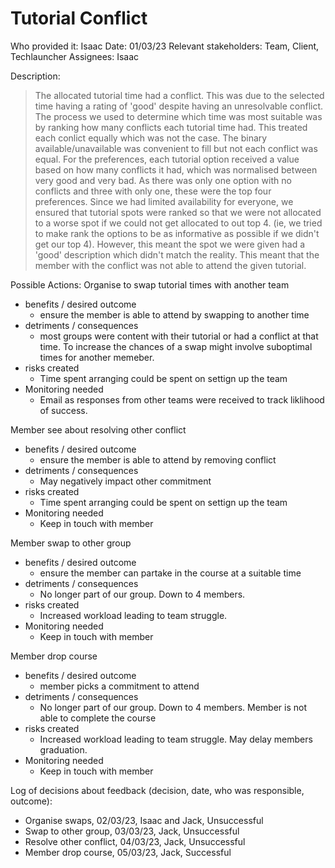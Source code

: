 # Tutorial Conflict
Who provided it: Isaac
Date: 01/03/23
Relevant stakeholders: Team, Client, Techlauncher
Assignees: Isaac

Description: 
> The allocated tutorial time had a conflict. This was due to the selected time having a rating of 'good' despite having an unresolvable conflict. 
> The process we used to determine which time was most suitable was by ranking how many conflicts each tutorial time had. 
> This treated each conlict equally which was not the case. The binary available/unavailable was convenient to fill but not each conflict was equal. 
> For the preferences, each tutorial option received a value based on how many conflicts it had, which was normalised between very good and very bad. 
> As there was only one option with no conflicts and three with only one, these were the top four preferences. 
> Since we had limited availability for everyone, we ensured that tutorial spots were ranked so that we were not allocated to a worse spot if we could not get allocated to out top 4. 
> (ie, we tried to make rank the options to be as informative as possible if we didn't get our top 4).
> However, this meant the spot we were given had a 'good' description which didn't match the reality.
> This meant that the member with the conflict was not able to attend the given tutorial.

Possible Actions:
Organise to swap tutorial times with another team
- benefits / desired outcome
   + ensure the member is able to attend by swapping to another time
- detriments / consequences
   + most groups were content with their tutorial or had a conflict at that time. To increase the chances of a swap might involve suboptimal times for another memeber.
- risks created
   + Time spent arranging could be spent on settign up the team
- Monitoring needed
   + Email as responses from other teams were received to track liklihood of success.

Member see about resolving other conflict
- benefits / desired outcome
   + ensure the member is able to attend by removing conflict
- detriments / consequences
   + May negatively impact other commitment
- risks created
   + Time spent arranging could be spent on settign up the team
- Monitoring needed
   + Keep in touch with member

Member swap to other group
- benefits / desired outcome
   + ensure the member can partake in the course at a suitable time
- detriments / consequences
   + No longer part of our group. Down to 4 members.
- risks created
   + Increased workload leading to team struggle.
- Monitoring needed
   + Keep in touch with member

Member drop course
- benefits / desired outcome
   + member picks a commitment to attend
- detriments / consequences
   + No longer part of our group. Down to 4 members. Member is not able to complete the course
- risks created
   + Increased workload leading to team struggle. May delay members graduation.
- Monitoring needed
   + Keep in touch with member

Log of decisions about feedback (decision, date, who was responsible, outcome):
- Organise swaps, 02/03/23, Isaac and Jack, Unsuccessful
- Swap to other group, 03/03/23, Jack, Unsuccessful
- Resolve other conflict, 04/03/23, Jack, Unsuccessful
- Member drop course, 05/03/23, Jack, Successful
